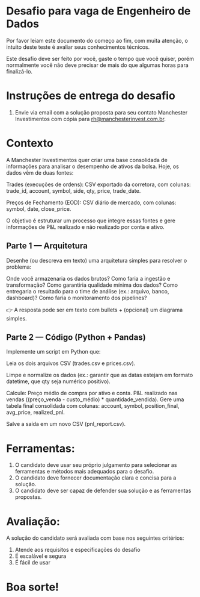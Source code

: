 # Desafio para vaga de Engenheiro de Dados

Por favor leiam este documento do começo ao fim, com muita atenção, o intuito deste teste é avaliar seus conhecimentos técnicos.

Este desafio deve ser feito por você, gaste o tempo que você quiser, porém normalmente você não deve precisar de mais do que algumas horas para finalizá-lo.

# Instruções de entrega do desafio

1. Envie via email com a solução proposta para seu contato Manchester Investimentos com cópia para rh@manchesterinvest.com.br.

# Contexto

A Manchester Investimentos quer criar uma base consolidada de informações para analisar o desempenho de ativos da bolsa.
Hoje, os dados vêm de duas fontes:

Trades (execuções de ordens): CSV exportado da corretora, com colunas: trade_id, account, symbol, side, qty, price, trade_date.

Preços de Fechamento (EOD): CSV diário de mercado, com colunas: symbol, date, close_price.

O objetivo é estruturar um processo que integre essas fontes e gere informações de P&L realizado e não realizado por conta e ativo.

## Parte 1 — Arquitetura

Desenhe (ou descreva em texto) uma arquitetura simples para resolver o problema:

Onde você armazenaria os dados brutos?
Como faria a ingestão e transformação?
Como garantiria qualidade mínima dos dados?
Como entregaria o resultado para o time de análise (ex.: arquivo, banco, dashboard)?
Como faria o monitoramento dos pipelines?

👉 A resposta pode ser em texto com bullets + (opcional) um diagrama simples.

## Parte 2 — Código (Python + Pandas)

Implemente um script em Python que:

Leia os dois arquivos CSV (trades.csv e prices.csv).

Limpe e normalize os dados (ex.: garantir que as datas estejam em formato datetime, que qty seja numérico positivo).

Calcule:
Preço médio de compra por ativo e conta.
P&L realizado nas vendas ((preço_venda - custo_médio) * quantidade_vendida).
Gere uma tabela final consolidada com colunas: account, symbol, position_final, avg_price, realized_pnl.

Salve a saída em um novo CSV (pnl_report.csv).

# Ferramentas:

1. O candidato deve usar seu próprio julgamento para selecionar as ferramentas e métodos mais adequados para o desafio.
2. O candidato deve fornecer documentação clara e concisa para a solução.
3. O candidato deve ser capaz de defender sua solução e as ferramentas propostas.

# Avaliação:

A solução do candidato será avaliada com base nos seguintes critérios:
1. Atende aos requisitos e especificações do desafio
2. É escalável e segura
3. É fácil de usar

# Boa sorte!
